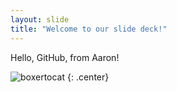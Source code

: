 ```yaml
---
layout: slide
title: "Welcome to our slide deck!"
---
```


Hello, GitHub, from Aaron!

![boxertocat](https://octodex.github.com/images/boxertocat_octodex.jpg)
{: .center}

